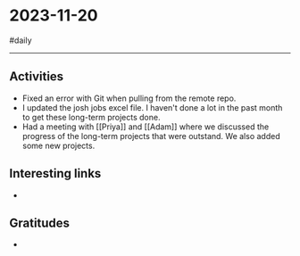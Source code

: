 # 2023-11-20

#daily

---

## Activities

- Fixed an error with Git when pulling from the remote repo.
- I updated the josh jobs excel file. I haven't done a lot in the past month to get these long-term projects done. 
- Had a meeting with [[Priya]] and [[Adam]] where we discussed the progress of the long-term projects that were outstand. We also added some new projects. 

## Interesting links

- 

## Gratitudes

- 